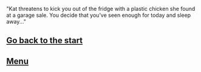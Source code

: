 "Kat threatens to kick you out of the fridge
with a plastic chicken she found at a garage
sale. You decide that you’ve seen enough 
for today and sleep away..."

[Go back to the start](beginning.md)
---
[Menu](../README.md)
---